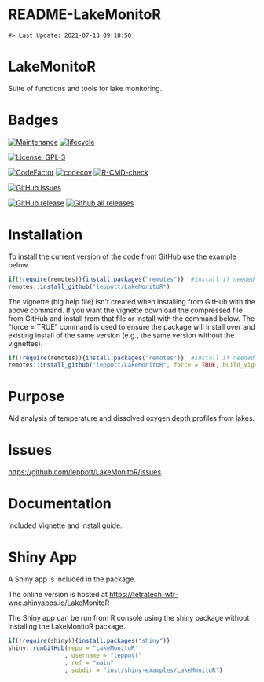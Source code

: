 README-LakeMonitoR
================

<!-- README.md is generated from README.Rmd. Please edit that file -->

    #> Last Update: 2021-07-13 09:18:50

# LakeMonitoR

Suite of functions and tools for lake monitoring.

# Badges

[![Maintenance](https://img.shields.io/badge/Maintained%3F-yes-green.svg)](https://GitHub.com/leppott/LakeMonitoR/graphs/commit-activity)
[![lifecycle](https://img.shields.io/badge/lifecycle-stable-green.svg)](https://www.tidyverse.org/lifecycle/#stable)

[![License:
GPL-3](https://img.shields.io/badge/license-GPL--3-blue.svg)](https://cran.r-project.org/web/licenses/GPL-3)

[![CodeFactor](https://www.codefactor.io/repository/github/leppott/LakeMonitoR/badge)](https://www.codefactor.io/repository/github/leppott/LakeMonitoR)
[![codecov](https://codecov.io/gh/leppott/LakeMonitoR/branch/main/graph/badge.svg?token=C2MPX70BAL)](https://codecov.io/gh/leppott/LakeMonitoR)
[![R-CMD-check](https://github.com/leppott/LakeMonitoR/workflows/R-CMD-check/badge.svg)](https://github.com/leppott/LakeMonitoR/actions)

[![GitHub
issues](https://img.shields.io/github/issues/leppott/LakeMonitoR.svg)](https://GitHub.com/leppott/LakeMonitoR/issues/)

[![GitHub
release](https://img.shields.io/github/release/leppott/LakeMonitoR.svg)](https://GitHub.com/leppott/LakeMonitoR/releases/)
[![Github all
releases](https://img.shields.io/github/downloads/leppott/LakeMonitoR/total.svg)](https://GitHub.com/leppott/LakeMonitoR/releases/)

# Installation

To install the current version of the code from GitHub use the example
below.

``` r
if(!require(remotes)){install.packages("remotes")}  #install if needed
remotes::install_github("leppott/LakeMonitoR")
```

The vignette (big help file) isn’t created when installing from GitHub
with the above command. If you want the vignette download the compressed
file from GitHub and install from that file or install with the command
below. The “force = TRUE” command is used to ensure the package will
install over and existing install of the same version (e.g., the same
version without the vignettes).

``` r
if(!require(remotes)){install.packages("remotes")}  #install if needed
remotes::install_github("leppott/LakeMonitoR", force = TRUE, build_vignettes = TRUE)
```

# Purpose

Aid analysis of temperature and dissolved oxygen depth profiles from
lakes.

# Issues

<https://github.com/leppott/LakeMonitoR/issues>

# Documentation

Included Vignette and install guide.

# Shiny App

A Shiny app is included in the package.

The online version is hosted at
<https://tetratech-wtr-wne.shinyapps.io/LakeMonitoR>

The Shiny app can be run from R console using the shiny package without
installing the LakeMonitoR package.

``` r
if(!require(shiny)){install.packages("shiny")}
shiny::runGitHub(repo = "LakeMonitoR"
                , username = "leppott"
                , ref = "main"
                , subdir = "inst/shiny-examples/LakeMonitoR")
```
